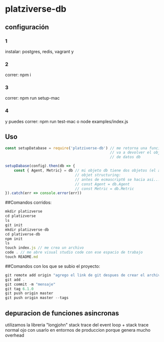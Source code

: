 # platziverse-db

## configuración

### 1
instalar: postgres, redis, vagrant y 
### 2
correr:
npm i
### 3
correr:
npm run setup-mac
### 4
y puedes correr:
npm run test-mac
o
node examples/index.js


## Uso

``` js
const setupDatabase = require('platziverse-db') // me retorna una funcion que me
                                                // va a devolver el objeto de base
                                                // de datos db

setupDabase(config).then(db => {
    const { Agent, Metric} = db // mi objeto db tiene dos objetos (el agente y la metrica)
                                // objet structuring:
                                // antes de ecmascript6 se hacia asi...
                                // const Agent = db.Agent
                                // const Metric = db.Metric
}).catch(err => console.error(err))
```

##Comandos corridos:
``` js
mkdir platizverse
cd platizverse
ls
git init
mkdir platizverse-db
cd plativerse-db
npm init
ls
touch index.js // me crea un archivo
code . // me abre visual studio code con ese espacio de trabajo
touch README.md
```

##Comandos con los que se subio el proyecto:
``` js
git remote add origin "agrego el link de git despues de crear el archivo"
git add .
git commit -m "mensaje"
git tag 6.1.0
git push origin master
git push origin master --tags
```




## depuracion de funciones asincronas
utilizamos la libreria "longjohn"
stack trace del event loop + stack trace normal
ojo con usarlo en entornos de produccion porque genera mucho overhead